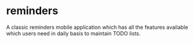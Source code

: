# reminders
A classic reminders mobile application which has all the features available which users need in daily basis to maintain TODO lists.
